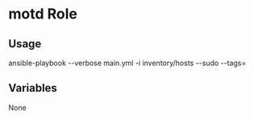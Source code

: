 # motd Role

## Usage

ansible-playbook --verbose main.yml -i inventory/hosts --sudo --tags=

## Variables

None
